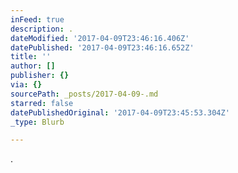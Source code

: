 ```yaml
---
inFeed: true
description: .
dateModified: '2017-04-09T23:46:16.406Z'
datePublished: '2017-04-09T23:46:16.652Z'
title: ''
author: []
publisher: {}
via: {}
sourcePath: _posts/2017-04-09-.md
starred: false
datePublishedOriginal: '2017-04-09T23:45:53.304Z'
_type: Blurb

---
```

.